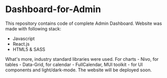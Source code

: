 # Dashboard-for-Admin
This repository contains code of complete Admin Dashboard. 
Website was made with following stack: 
  - Javascript
  - React.js
  - HTML5 & SASS



What's more, industry standard libraries were used. For charts - Nivo, for tables - Data-Grid, for calendar - FullCalendar, MUI toolkit - for UI components and light/dark-mode.
The website will be deployed soon. 
